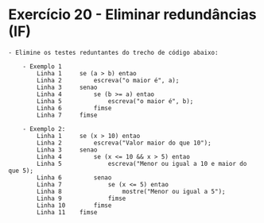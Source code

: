 # Exercício 20 - Eliminar redundâncias (IF)

    - Elimine os testes reduntantes do trecho de código abaixo:

        - Exemplo 1
            Linha 1     se (a > b) entao
            Linha 2         escreva("o maior é", a);
            Linha 3     senao
            Linha 4         se (b >= a) entao
            Linha 5             escreva("o maior é", b);
            Linha 6         fimse
            Linha 7     fimse

        - Exemplo 2:
            Linha 1     se (x > 10) entao
            Linha 2         escreva("Valor maior do que 10");
            Linha 3     senao
            Linha 4         se (x <= 10 && x > 5) entao
            Linha 5             escreva("Menor ou igual a 10 e maior do que 5);
            Linha 6         senao
            Linha 7             se (x <= 5) entao
            Linha 8                 mostre("Menor ou igual a 5");
            Linha 9             fimse
            Linha 10        fimse
            Linha 11    fimse